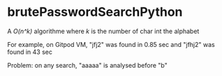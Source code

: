 # brutePasswordSearchPython

A *O(n^k)* algorithme where *k* is the number of char int the alphabet

For example, on Gitpod VM,
"jfj2" was found in 0.85 sec and
"jfhj2" was found in 43 sec 

Problem:
on any search,
"aaaaa" is analysed before "b"
